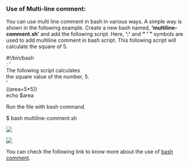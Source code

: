 ### Use of Multi-line comment:

You can use multi line comment in bash in various ways. A simple way is shown in the following example. Create a new bash named, **‘multiline-comment.sh’** and add the following script. Here, **‘:’** and **“** **’** **”** symbols are used to add multiline comment in bash script. This following script will calculate the square of 5.

#!/bin/bash  
: '  
The following script calculates  
the square value of the number, 5.  
'  
((area\=5\*5))  
echo $area

Run the file with bash command.

$ bash multiline-comment.sh

![](https://linuxhint.com/wp-content/uploads/2018/07/h5.png)

![](https://linuxhint.com/wp-content/uploads/2018/07/h5.png)

You can check the following link to know more about the use of [bash comment](https://linuxhint.com/bash_comments/).


